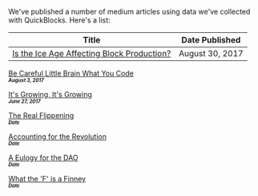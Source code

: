 We've published a number of medium articles using data we've collected with QuickBlocks. Here's a list:

| Title | Date Published |
|-------|----------------|
| [Is the Ice Age Affecting Block Production?](https://medium.com/@tjayrush/is-the-ice-age-effecting-block-production-4c943c835975) | August 30, 2017 |

[Be Careful Little Brain What You Code](https://medium.com/@tjayrush/be-careful-little-brain-what-you-code-6ad4d5fb9d9b)<br>
<small><small>***August 3, 2017***</small></small>

[It's Growing, It's Growing](https://medium.com/@tjayrush/its-growing-it-s-growing-568cd06beb81)<br>
<small><small>***June 27, 2017***</small></small>

[The Real Flippening](https://medium.com/@tjayrush/the-real-flippening-668890d4a5ad)<br>
<small><small>***Date***</small></small>

[Accounting for the Revolution](https://medium.com/@tjayrush/accounting-for-the-revolution-8822b28ccc16)<br>
<small><small>***Date***</small></small>

[A Eulogy for the DAO](https://medium.com/@tjayrush/a-eulogy-for-the-dao-74a55b9afd92)<br>
<small><small>***Date***</small></small>

[What the 'F' is a Finney](https://medium.com/@tjayrush/what-the-f-is-a-finney-8e727f29e77f)<br>
<small><small>***Date***</small></small>

